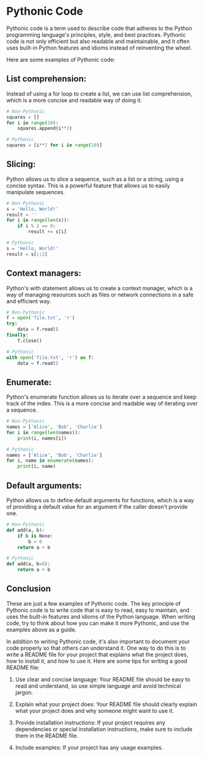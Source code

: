 # Pythonic Code

Pythonic code is a term used to describe code that adheres to the Python programming language's principles, style, and best practices. Pythonic code is not only efficient but also readable and maintainable, and it often uses built-in Python features and idioms instead of reinventing the wheel.

Here are some examples of Pythonic code:

## List comprehension:

Instead of using a for loop to create a list, we can use list comprehension, which is a more concise and readable way of doing it.

````python
# Non-Pythonic
squares = []
for i in range(10):
    squares.append(i**2)

# Pythonic
squares = [i**2 for i in range(10)]
````

## Slicing:

Python allows us to slice a sequence, such as a list or a string, using a concise syntax. This is a powerful feature that allows us to easily manipulate sequences.

````python
# Non-Pythonic
s = 'Hello, World!'
result = ''
for i in range(len(s)):
    if i % 2 == 0:
        result += s[i]

# Pythonic
s = 'Hello, World!'
result = s[::2]
````

## Context managers:

Python's with statement allows us to create a context manager, which is a way of managing resources such as files or network connections in a safe and efficient way.

````python
# Non-Pythonic
f = open('file.txt', 'r')
try:
    data = f.read()
finally:
    f.close()

# Pythonic
with open('file.txt', 'r') as f:
    data = f.read()
````

## Enumerate:

Python's enumerate function allows us to iterate over a sequence and keep track of the index. This is a more concise and readable way of iterating over a sequence.

````python
# Non-Pythonic
names = ['Alice', 'Bob', 'Charlie']
for i in range(len(names)):
    print(i, names[i])

# Pythonic
names = ['Alice', 'Bob', 'Charlie']
for i, name in enumerate(names):
    print(i, name)
````

## Default arguments:

Python allows us to define default arguments for functions, which is a way of providing a default value for an argument if the caller doesn't provide one.

````python
# Non-Pythonic
def add(a, b):
    if b is None:
        b = 0
    return a + b

# Pythonic
def add(a, b=0):
    return a + b
````

## Conclusion

These are just a few examples of Pythonic code. The key principle of Pythonic code is to write code that is easy to read, easy to maintain, and uses the built-in features and idioms of the Python language. When writing code, try to think about how you can make it more Pythonic, and use the examples above as a guide.

In addition to writing Pythonic code, it's also important to document your code properly so that others can understand it. One way to do this is to write a README file for your project that explains what the project does, how to install it, and how to use it. Here are some tips for writing a good README file:

1. Use clear and concise language: Your README file should be easy to read and understand, so use simple language and avoid technical jargon.

2. Explain what your project does: Your README file should clearly explain what your project does and why someone might want to use it.

3. Provide installation instructions: If your project requires any dependencies or special installation instructions, make sure to include them in the README file.

4. Include examples: If your project has any usage examples.

